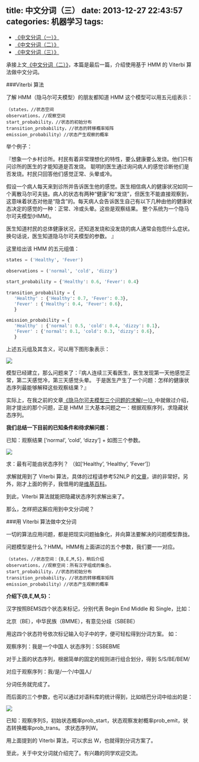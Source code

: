 title: 中文分词（三）
date: 2013-12-27 22:43:57
categories: 机器学习
tags:
---
* [《中文分词（一）》](http://zipperary.com/2013/12/25/chinese-segmentation/)
* [《中文分词（二）》](http://zipperary.com/2013/12/27/chinese-segmentation-2/)
* [《中文分词（三）》](http://zipperary.com/2013/12/27/chinese-segmentation-3/)

承接上文[《中文分词（二）》](http://zipperary.com/2013/12/27/chinese-segmentation-2/)，本篇是最后一篇，介绍使用基于 HMM 的 Viterbi 算法做中文分词。

###Viterbi 算法

了解 HMM（隐马尔可夫模型）的朋友都知道 HMM 这个模型可以用五元组表示：

```
（states，//状态空间
observations，//观察空间
start_probability，//状态的初始分布
transition_probability，//状态的转移概率矩阵
emission_probability）//状态产生观察的概率
```
<!--more-->

举个例子：

『想象一个乡村诊所。村民有着非常理想化的特性，要么健康要么发烧。他们只有问诊所的医生的才能知道是否发烧。 聪明的医生通过询问病人的感觉诊断他们是否发烧。村民只回答他们感觉正常、头晕或冷。

假设一个病人每天来到诊所并告诉医生他的感觉。医生相信病人的健康状况如同一个离散马尔可夫链。病人的状态有两种“健康”和“发烧”，但医生不能直接观察到，这意味着状态对他是“隐含”的。每天病人会告诉医生自己有以下几种由他的健康状态决定的感觉的一种：正常、冷或头晕。这些是观察结果。 整个系统为一个隐马尔可夫模型(HMM)。

医生知道村民的总体健康状况，还知道发烧和没发烧的病人通常会抱怨什么症状。 换句话说，医生知道隐马尔可夫模型的参数。 』

这里给出该 HMM 的五元组值：

```python
states = ('Healthy', 'Fever')
 
observations = ('normal', 'cold', 'dizzy')
 
start_probability = {'Healthy': 0.6, 'Fever': 0.4}
 
transition_probability = {
   'Healthy' : {'Healthy': 0.7, 'Fever': 0.3},
   'Fever' : {'Healthy': 0.4, 'Fever': 0.6},
   }
 
emission_probability = {
   'Healthy' : {'normal': 0.5, 'cold': 0.4, 'dizzy': 0.1},
   'Fever' : {'normal': 0.1, 'cold': 0.3, 'dizzy': 0.6},
   }
```

上述五元组及其含义，可以用下图形象表示：

![](http://ww1.sinaimg.cn/large/5e8cb366jw1ebynhgilr0j20de0e5js4.jpg)

模型已经建立，那么问题来了：『病人连续三天看医生，医生发现第一天他感觉正常，第二天感觉冷，第三天感觉头晕。 于是医生产生了一个问题：怎样的健康状态序列最能够解释这些观察结果？』

实际上，在我之前的文章[《隐马尔可夫模型三个问题的求解(一)》](http://zipperary.com/2013/10/17/3-problems-in-hmm/)中就做过介绍，刚才提出的那个问题，正是 HMM 三大基本问题之一：根据观察序列，求隐藏状态序列。


**我们总结一下目前的已知条件和待求解问题：**

已知：观察结果 [‘normal’, ‘cold’, ‘dizzy’]  + 如图三个参数。

![](http://ww4.sinaimg.cn/large/5e8cb366jw1ebynmdilkcj20cn04lgm1.jpg)

求：最有可能由状态序列？ （如[‘Healthy’, ‘Healthy’, ‘Fever’]）

求解就用到了 Viterbi 算法，具体的过程请参考52NLP 的[文章](http://www.52nlp.cn/hmm-learn-best-practices-six-viterbi-algorithm-2)，讲的非常好。另外，刚才上面的例子，我借用的是[维基百科](http://zh.wikipedia.org/wiki/%E7%BB%B4%E7%89%B9%E6%AF%94%E7%AE%97%E6%B3%95)。

到此，Viterbi 算法就能把隐藏状态序列求解出来了。

那么，怎样把这厮应用到中文分词呢？

###用 Viterbi 算法做中文分词

一切的算法应用问题，都是把现实问题抽象化，并向算法要解决的问题模型靠拢。

问题模型是什么？HMM。HMM有上面讲过的五个参数，我们要一一对应。

```
（states，//状态空间：{B,E,M,S}，稍后介绍
observations，//观察空间：所有汉字组成的集合。
start_probability，//状态的初始分布
transition_probability，//状态的转移概率矩阵
emission_probability）//状态产生观察的概率
```

**介绍下{B,E,M,S}：**

汉字按照BEMS四个状态来标记，分别代表 Begin End Middle 和 Single，比如：

北京（BE），中华民族（BMME），有意见分歧（SBEBE）

用这四个状态符号依次标记输入句子中的字，便可轻松得到分词方案。 如：

观察序列：我是一个中国人
状态序列：SSBEBME

对于上面的状态序列，根据简单的固定的规则进行组合划分，得到 S/S/BE/BEM/

对应于观察序列：我/是/一个/中国人/

分词任务就完成了。

而后面的三个参数，也可以通过对语料库的统计得到，比如结巴分词中给出的是：

![](http://ww2.sinaimg.cn/large/5e8cb366jw1ebyo4y4cv1j20jo06nq3t.jpg)

已知：观察序列S，初始状态概率prob_start，状态观察发射概率prob_emit，状态转换概率prob_trans。 求状态序列W。

用上面提到的 Viterbi 算法，可以求出 W，也就得到分词方案了。

至此，关于中文分词就介绍完了。有兴趣的同学欢迎交流。


